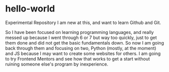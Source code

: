 # hello-world
Experimental Repository
I am new at this, and want to learn Github and Git.

So I have been focused on learning programming languages, and really messed up because I went through 6 or 7 but way too quickly, just to get them done and did not get the basic fundamentals down. 
So now I am going back through them and focusing on two, Python (mostly, at the moment) and JS because I may want to create some websites for others. 
I am going to try Frontend Mentors and see how that works to get a start without ruining someone else's program by inexperience.
